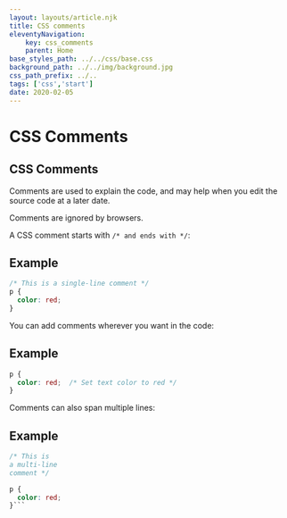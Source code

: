 ```yaml
---
layout: layouts/article.njk
title: CSS comments
eleventyNavigation:
    key: css_comments
    parent: Home
base_styles_path: ../../css/base.css
background_path: ../../img/background.jpg
css_path_prefix: ../..
tags: ['css','start']
date: 2020-02-05
---
```

# CSS Comments
## CSS Comments
Comments are used to explain the code, and may help when you edit the source code at a later date.

Comments are ignored by browsers.

A CSS comment starts with `/* and ends with */`:

## Example
```css
/* This is a single-line comment */
p {
  color: red;
}
```
You can add comments wherever you want in the code:

## Example
```css
p {
  color: red;  /* Set text color to red */
}
```
Comments can also span multiple lines: 

## Example
```css
/* This is
a multi-line
comment */

p {
  color: red;
}```